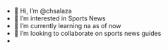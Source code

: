 - 👋 Hi, I’m @chsalaza
- 👀 I’m interested in Sports News
- 🌱 I’m currently learning na as of now
- 💞️ I’m looking to collaborate on sports news guides
-

<!---
chsalaza/chsalaza is a ✨ special ✨ repository because its `README.md` (this file) appears on your GitHub profile.
You can click the Preview link to take a look at your changes.
--->
